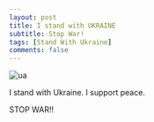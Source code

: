 ```yaml
---
layout: post
title: I stand with UKRAINE
subtitle: Stop War! 
tags: [Stand With Ukraine]
comments: false
---
```

![ua](https://user-images.githubusercontent.com/58662212/159714677-cadf2192-5ae3-4b24-949a-4c8d4f113cfd.png)

I stand with Ukraine.
I support peace.

STOP WAR!!
